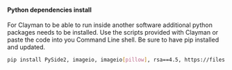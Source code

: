 #### Python dependencies install

For Clayman to be able to run inside another software additional python packages needs to be installed. 
Use the scripts provided with Clayman or paste the code into you Command Line shell. Be sure to have pip installed and updated.

~~~bash
pip install PySide2, imageio, imageio[pillow], rsa==4.5, https://files.pythonhosted.org/packages/46/be/4e6d6e89c3239108709bd4bcbe95777c715510023c8d394bdffebf4596fc/colorgram.py-1.2.0-py2.py3-none-any.whl
~~~


